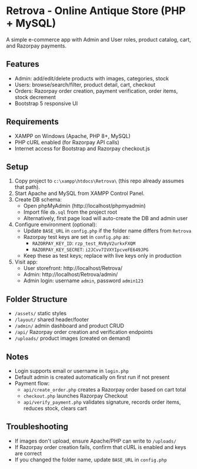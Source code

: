 # Retrova - Online Antique Store (PHP + MySQL)

A simple e-commerce app with Admin and User roles, product catalog, cart, and Razorpay payments.

## Features
- Admin: add/edit/delete products with images, categories, stock
- Users: browse/search/filter, product detail, cart, checkout
- Orders: Razorpay order creation, payment verification, order items, stock decrement
- Bootstrap 5 responsive UI

## Requirements
- XAMPP on Windows (Apache, PHP 8+, MySQL)
- PHP cURL enabled (for Razorpay API calls)
- Internet access for Bootstrap and Razorpay checkout.js

## Setup
1. Copy project to `c:\xampp\htdocs\Retrova\` (this repo already assumes that path).
2. Start Apache and MySQL from XAMPP Control Panel.
3. Create DB schema:
   - Open phpMyAdmin (http://localhost/phpmyadmin)
   - Import file `db.sql` from the project root
   - Alternatively, first page load will auto-create the DB and admin user
4. Configure environment (optional):
   - Update `BASE_URL` in `config.php` if the folder name differs from `Retrova`
   - Razorpay test keys are set in `config.php` as:
     - `RAZORPAY_KEY_ID`: `rzp_test_RV0yV2urkxFXQM`
     - `RAZORPAY_KEY_SECRET`: `i2JCvv7IVXYIpcveFE649JPG`
   - Keep these as test keys; replace with live keys only in production
5. Visit app:
   - User storefront: http://localhost/Retrova/
   - Admin: http://localhost/Retrova/admin/
   - Admin login: username `admin`, password `admin123`

## Folder Structure
- `/assets/` static styles
- `/layout/` shared header/footer
- `/admin/` admin dashboard and product CRUD
- `/api/` Razorpay order creation and verification endpoints
- `/uploads/` product images (created on demand)

## Notes
- Login supports email or username in `login.php`
- Default admin is created automatically on first run if not present
- Payment flow:
  - `api/create_order.php` creates a Razorpay order based on cart total
  - `checkout.php` launches Razorpay Checkout
  - `api/verify_payment.php` validates signature, records order items, reduces stock, clears cart

## Troubleshooting
- If images don't upload, ensure Apache/PHP can write to `/uploads/`
- If Razorpay order creation fails, confirm that cURL is enabled and keys are correct
- If you changed the folder name, update `BASE_URL` in `config.php`
